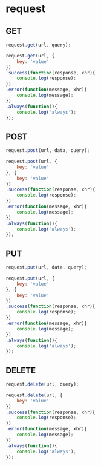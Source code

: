 # request

## GET

```JavaScript
request.get(url, query);
```

```JavaScript
request.get(url, {
	key: 'value'
})
.success(function(response, xhr){
	console.log(response);
})
.error(function(message, xhr){
	console.log(message);
})
.always(function(){
	console.log('always');
});
```

## POST

```JavaScript
request.post(url, data, query);
```

```JavaScript
request.post(url, {
	key: 'value'
}, {
	key: 'value'
})
.success(function(response, xhr){
	console.log(response);
})
.error(function(message, xhr){
	console.log(message);
})
.always(function(){
	console.log('always');
});
```

## PUT

```JavaScript
request.put(url, data, query);
```

```JavaScript
request.put(url, {
	key: 'value'
}, {
	key: 'value'
})
.success(function(response, xhr){
	console.log(response);
})
.error(function(message, xhr){
	console.log(message);
})
.always(function(){
	console.log('always');
});
```

## DELETE

```JavaScript
request.delete(url, query);
```

```JavaScript
request.delete(url, {
	key: 'value'
})
.success(function(response, xhr){
	console.log(response);
})
.error(function(message, xhr){
	console.log(message);
})
.always(function(){
	console.log('always');
});
```